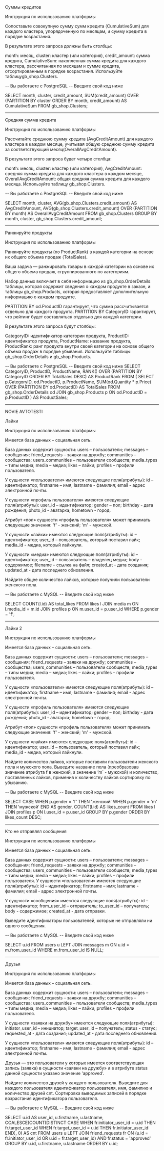 
Суммы кредитов

Инструкция по использованию платформы



Сопоставьте совокупную сумму сумм кредита (CumulativeSum) для каждого кластера, упорядоченную по месяцам, и сумму кредита в порядке возрастания.

В результате этого запроса должны быть столбцы:

month: месяц,
cluster: кластер (или категория),
credit_amount: сумма кредита,
CumulativeSum: накопленная сумма кредита для каждого кластера, рассчитанная по месяцам и сумме кредита, отсортированным в порядке возрастания.
Используйте таблицуgb_shop.Clusters.


-- Вы работаете с PostgreSQL
-- Введите свой код ниже

SELECT
    month,
    cluster,
    credit_amount,
    SUM(credit_amount) OVER (PARTITION BY cluster ORDER BY month, credit_amount) AS CumulativeSum
FROM gb_shop.Clusters;

****************


Cредняя сумма кредита

Инструкция по использованию платформы



Рассчитайте среднюю сумму кредита (AvgCreditAmount) для каждого кластера в каждом месяце, учитывая общую среднюю сумму кредита за соответствующий месяц(OverallAvgCreditAmount).

В результате этого запроса будет четыре столбца:

month: месяц,
cluster: кластер (или категория),
AvgCreditAmount: средняя сумма кредита для каждого кластера в каждом месяце,
OverallAvgCreditAmount: общая средняя сумма кредита для каждого месяца.
Используйте таблицу gb_shop.Clusters.



-- Вы работаете с PostgreSQL
-- Введите свой код ниже

SELECT
    month,
    cluster,
    AVG(gb_shop.Clusters.credit_amount) AS AvgCreditAmount,
    AVG(gb_shop.Clusters.credit_amount) OVER (PARTITION BY month) AS OverallAvgCreditAmount
FROM gb_shop.Clusters
GROUP BY month, cluster, gb_shop.Clusters.credit_amount;


*********************************




Ранжируйте продукты

Инструкция по использованию платформы



Ранжируйте продукты (по ProductRank) в каждой категории на основе их общего объема продаж (TotalSales).

Ваша задача — ранжировать товары в каждой категории на основе их общего объема продаж, сгруппированного по категориям.

Набор данных включает в себя информацию из gb_shop.OrderDetails таблицы, которая содержит сведения о каждом продукте в заказе, и таблицы gb_shop.Products, которая предоставляет дополнительную информацию о каждом продукте.

PARTITION BY od.ProductID гарантирует, что сумма рассчитывается отдельно для каждого продукта.
PARTITION BY CategoryID гарантирует, что рейтинг будет составляться отдельно для каждой категории.

В результате этого запроса будут столбцы:

CategoryID: идентификатор категории продукта,
ProductID: идентификатор продукта,
ProductName: название продукта,
ProductRank: ранг продукта внутри своей категории на основе общего объема продаж в порядке убывания.
Используйте таблицы gb_shop.OrderDetails и gb_shop.Products.


-- Вы работаете с PostgreSQL
-- Введите свой код ниже
SELECT 
    CategoryID,
    ProductID,
    ProductName,
    RANK() OVER (PARTITION BY CategoryID ORDER BY TotalSales DESC) AS ProductRank
FROM (
    SELECT 
        p.CategoryID,
        od.ProductID,
        p.ProductName,
        SUM(od.Quantity * p.Price) OVER (PARTITION BY od.ProductID) AS TotalSales
    FROM gb_shop.OrderDetails od
    JOIN gb_shop.Products p ON od.ProductID = p.ProductID
) AS ProductSales;



****************************



NOVIE AVTOTESTI


Лайки

Инструкция по использованию платформы



Имеется база данных – социальная сеть.

База данных содержит сущности:
users – пользователи;
messages – сообщения;
friend_requests – заявки на дружбу;
communities – сообщества;
users_communities – пользователи сообществ;
media_types – типы медиа;
media – медиа;
likes – лайки;
profiles – профили пользователя.

У сущности «пользователи» имеются следующие поля(атрибуты):
id – идентификатор;
firstname – имя;
lastname - фамилия;
email - адрес электронной почты.

У сущности «профиль пользователя» имеются следующие поля(атрибуты):
user_id – идентификатор;
gender – пол;
birthday - дата рождения;
photo_id - аватарка;
hometown - город.

Атрибут «пол» сущности «профиль пользователя» может принимать следующие значения:
'f' - женский;
'm' - мужской.

У сущности «лайки» имеются следующие поля(атрибуты): id – идентификатор;
user_id – пользователь, который поставил лайк;
media_id - медиа, который лайкнули.

У сущности «медиа» имеются следующие поля(атрибуты):
id – идентификатор;
user_id – пользователь – владелец медиа;
body - содержимое;
filename – ссылка на файл;
created_at - дата создания;
updated_at - дата последнего обновления.

Найдите общее количество лайков, которые получили пользователи женского пола.



-- Вы работаете с MySQL
-- Введите свой код ниже

SELECT COUNT(l.id) AS total_likes
FROM likes l
JOIN media m ON l.media_id = m.id
JOIN profiles p ON m.user_id = p.user_id
WHERE p.gender = 'f';


**********************************************************




Лайки 2

Инструкция по использованию платформы



Имеется база данных – социальная сеть.

База данных содержит сущности:
users – пользователи;
messages – сообщения;
friend_requests – заявки на дружбу;
communities – сообщества;
users_communities – пользователи сообществ;
media_types – типы медиа;
media – медиа;
likes – лайки;
profiles – профили пользователя.

У сущности «пользователи» имеются следующие поля(атрибуты):
id – идентификатор;
firstname – имя;
lastname - фамилия;
email - адрес электронной почты.

У сущности «профиль пользователя» имеются следующие поля(атрибуты):
user_id – идентификатор;
gender – пол;
birthday - дата рождения;
photo_id - аватарка;
hometown - город.

Атрибут «пол» сущности «профиль пользователя» может принимать следующие значения:
'f' - женский;
'm' - мужской.

У сущности «лайки» имеются следующие поля(атрибуты):
id – идентификатор;
user_id – пользователь, который поставил лайк;
media_id - медиа, который лайкнули.

Найдите количество лайков, которые поставили пользователи женского пола и мужского пола.
Выведите название пола (преобразовав значение атрибута f в женский, а значение ‘m` - мужской) и количество, поставленных лайков, применив к количеству лайков сортировку по убыванию.


-- Вы работаете с MySQL
-- Введите свой код ниже


SELECT 
    CASE 
        WHEN p.gender = 'f' THEN 'женский'
        WHEN p.gender = 'm' THEN 'мужской'
    END AS gender,
    COUNT(l.id) AS likes_count
FROM likes l
JOIN profiles p ON l.user_id = p.user_id
GROUP BY p.gender
ORDER BY likes_count DESC;


********************************************************


Кто не отправлял сообщения

Инструкция по использованию платформы



Имеется база данных – социальная сеть.

База данных содержит сущности:
users – пользователи;
messages – сообщения;
friend_requests – заявки на дружбу;
communities – сообщества;
users_communities – пользователи сообществ;
media_types – типы медиа;
media – медиа;
likes – лайки;
profiles – профили пользователя.
У сущности «пользователи» имеются следующие поля(атрибуты):
id – идентификатор;
firstname – имя;
lastname - фамилия;
email - адрес электронной почты.

У сущности «сообщения» имеются следующие поля(атрибуты):
id – идентификатор;
from_user_id – отправитель;
to_user_id – получатель;
body - содержимое;
created_at - дата отправки.

Выведите идентификаторы пользователей, которые не отправляли ни одного сообщения.

-- Вы работаете с MySQL
-- Введите свой код ниже

SELECT u.id
FROM users u
LEFT JOIN messages m ON u.id = m.from_user_id
WHERE m.from_user_id IS NULL;

********************************************************



Друзья

Инструкция по использованию платформы



Имеется база данных – социальная сеть.

База данных содержит сущности:
users – пользователи;
messages – сообщения;
friend_requests – заявки на дружбу;
communities – сообщества;
users_communities – пользователи сообществ;
media_types – типы медиа;
media – медиа;
likes – лайки;
profiles – профили пользователя.

У сущности «заявки на дружбу» имеются следующие поля(атрибуты):
initiator_user_id – инициатор;
target_user_id – получатель;
status - статус;
requested_at - дата создания;
updated_at - дата последнего обновления.

У сущности «пользователи» имеются следующие поля(атрибуты):
id – идентификатор;
firstname – имя;
lastname - фамилия;
email - адрес электронной почты.

Друзья — это пользователи у которых имеется соответствующая запись (заявка) в сущности «заявки на дружбу» и в атрибуте status данной сущности указано значение 'approved'.

Найдите количество друзей у каждого пользователя. Выведите для каждого пользователя идентификатор пользователя, имя, фамилию и количество друзей cnt. Сортировка выводимых записей в порядке возрастания идентификатора пользователя.


-- Вы работаете с MySQL
-- Введите свой код ниже

SELECT 
    u.id AS user_id,
    u.firstname,
    u.lastname,
    COALESCE(COUNT(DISTINCT CASE 
        WHEN fr.initiator_user_id = u.id THEN fr.target_user_id
        WHEN fr.target_user_id = u.id THEN fr.initiator_user_id
    END), 0) AS cnt
FROM users u
LEFT JOIN friend_requests fr 
    ON (u.id = fr.initiator_user_id OR u.id = fr.target_user_id)
    AND fr.status = 'approved'
GROUP BY u.id, u.firstname, u.lastname
ORDER BY u.id;


